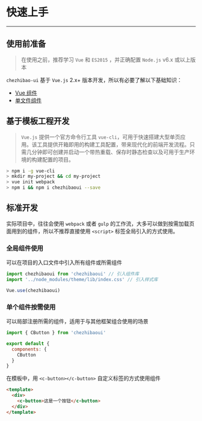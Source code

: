 
# 快速上手

----

## 使用前准备

> 在使用之前，推荐学习 `Vue` 和 `ES2015` ，并正确配置 `Node.js` v6.x 或以上版本

`chezhibao-ui` 基于 `Vue.js` 2.x+ 版本开发，所以有必要了解以下基础知识：
- [Vue 组件](https://cn.vuejs.org/v2/guide/components.html)
- [单文件组件](https://cn.vuejs.org/v2/guide/single-file-components.html)

## 基于模板工程开发

> `Vue.js` 提供一个官方命令行工具 `vue-cli`，可用于快速搭建大型单页应用。该工具提供开箱即用的构建工具配置，带来现代化的前端开发流程。只需几分钟即可创建并启动一个带热重载、保存时静态检查以及可用于生产环境的构建配置的项目。

```bash
> npm i -g vue-cli
> mkdir my-project && cd my-project
> vue init webpack
> npm i && npm i chezhibaoui --save
```
## 标准开发

实际项目中，往往会使用 `webpack` 或者 `gulp` 的工作流，大多可以做到按需加载页面用到的组件，所以不推荐直接使用 `<script>` 标签全局引入的方式使用。

### 全局组件使用

可以在项目的入口文件中引入所有组件或所需组件

```js
import chezhibaoui from 'chezhibaoui' // 引入组件库
import '../node_modules/theme/lib/index.css' // 引入样式库

Vue.use(chezhibaoui)
```

### 单个组件按需使用

可以局部注册所需的组件，适用于与其他框架组合使用的场景

```js
import { CButton } from 'chezhibaoui'

export default {
  components: {
    CButton
  }
}
```

在模板中，用 `<c-button></c-button>` 自定义标签的方式使用组件

```html
<template>
  <div>
    <c-button>这是一个按钮</c-button>
  </div>
</template>
```
